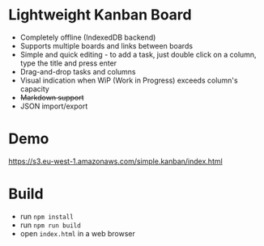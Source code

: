 Lightweight Kanban Board
========================
* Completely offline (IndexedDB backend)
* Supports multiple boards and links between boards
* Simple and quick editing - to add a task, just double click on a column, type the title and press enter
* Drag-and-drop tasks and columns
* Visual indication when WiP (Work in Progress) exceeds column's capacity
* ~~Markdown support~~
* JSON import/export

Demo
====
https://s3.eu-west-1.amazonaws.com/simple.kanban/index.html

Build
=====
* run `npm install` 
* run `npm run build`
* open `index.html` in a web browser

